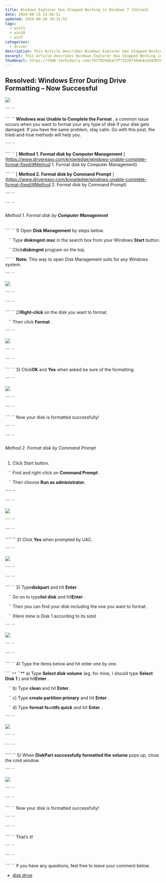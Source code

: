 ```yaml
---
title: Windows Explorer Has Stopped Working in Windows 7 [Solved]
date: 2024-08-15 23:56:51
updated: 2024-08-16 10:31:53
tags:
  - win11
  - win10
  - win7
categories:
  - driver
description: This Article Describes Windows Explorer Has Stopped Working in Windows 7 [Solved]
excerpt: This Article Describes Windows Explorer Has Stopped Working in Windows 7 [Solved]
thumbnail: https://thmb.techidaily.com/747f020dba73f73220750a642a58d9200a84cba1b61684b0bd89a4b6e70d1ea8.jpg
---
```


## Resolved: Windows Error During Drive Formatting – Now Successful

![](https://images.drivereasy.com/wp-content/uploads/2017/02/1-30.png)

```` ``

```` `` **Windows was Unable to Complete the Format** , a common issue occurs when you want to format your any type of disk if your disk  gets damaged. If you have the same problem, stay calm. Go with this post, the tried-and-true methods will help you.

```` ``

```` `` [ **Method 1\. Format disk by Computer Management** ](<https://www.drivereasy.com/knowledge/windows-unable-complete-format-fixed/#Method> 1. Format disk by Computer Management)

```` `` [ **Method 2\. Format disk by Command Prompt** ](<https://www.drivereasy.com/knowledge/windows-unable-complete-format-fixed/#Method> 2. Format disk by Command Prompt)

```` ``

```` ``

###### Method 1\. Format disk by **Computer Management**

```` `` 1) Open **Disk Management** by steps below.

```` ```` `` Type **diskmgmt.msc**  in the search box from your Windows **Start** button.

```` ```` `` Click**diskmgmt** program on the top.

```` `` **Note:** This way to open Disk Management suits for any Windows system.

```` ``

![](https://images.drivereasy.com/wp-content/uploads/2017/02/2-31.png)

```` ``

```` ``

```` `` 2)**Right-click** on the disk you want to format.

```` ```` `` Then click **Format** .

```` ``

![](https://images.drivereasy.com/wp-content/uploads/2017/02/8-9.png)

```` ``

```` ``

```` `` 3) Click**OK**  and **Yes**  when asked be sure of the formatting.

```` ``

![](https://images.drivereasy.com/wp-content/uploads/2017/02/9-5.png)

```` ``

```` ``

```` `` Now your disk is formatted successfully!

```` ``

```` ``

###### Method 2\. Format disk by Command Prompt

 1) Click Start button.

```` ```` `` Find and right-click on **Command Prompt** .

```` ```` `` Then choose **Run as administrator.**

**```` ``**

```` ``

![](https://images.drivereasy.com/wp-content/uploads/2017/02/3-23.png)

```` ``

```` ``

**```` ``**  2) Click **Yes**  when prompted by  UAC.

```` ``

![](https://images.drivereasy.com/wp-content/uploads/2017/02/4-20.png)

```` ``

```` ``

```` `` 3) Type**diskpart**  and hit **Enter** .

```` ```` `` Go on to type**list disk** and hit**Enter** .

```` ```` `` Then you can find your disk including the one you want to format.

```` ```` `` (Here mine is Disk 1 according to its size)

```` ``

![](https://images.drivereasy.com/wp-content/uploads/2017/02/5-17.png)

```` ``

```` ``

```` `` 4) Type the items below and hit enter one by one.

```` ``**`` ``**  a) Type **Select disk volume**  (eg. for mine, I should type **Select Disk 1** ) and hit**Enter** .

```` ```` `` b) Type **clean**  and hit **Enter** .

```` ```` `` c) Type **create partition primary** and hit **Enter** .

```` ```` `` d) Type **format fs=ntfs quick** and hit **Enter** .

```` ``

![](https://images.drivereasy.com/wp-content/uploads/2017/02/6-15.png)

```` ``

```` ``

**```` ``**  5) When **DiskPart successfully formatted the volume**  pops up, close the cmd window.

```` ``

![](https://images.drivereasy.com/wp-content/uploads/2017/02/7-12.png)

```` ``

```` ``

```` `` Now your disk is formatted successfully!

```` ``

```` ``

```` `` That’s it!

```` ``

```` ``

```` `` If you have any questions, feel free to leave your comment below.

* [disk drive](https://tools.techidaily.com/drivereasy/download/)

<ins class="adsbygoogle"
     style="display:block"
     data-ad-format="autorelaxed"
     data-ad-client="ca-pub-7571918770474297"
     data-ad-slot="1223367746"></ins>



<ins class="adsbygoogle"
     style="display:block"
     data-ad-client="ca-pub-7571918770474297"
     data-ad-slot="8358498916"
     data-ad-format="auto"
     data-full-width-responsive="true"></ins>
